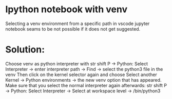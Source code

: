 # Ipython notebook with venv

Selecting a venv environment from a specific path in vscode jupyter notebook seams to be not possible if it does not get suggested.

# Solution:

Choose venv as python interpreter with str shift P -> Python: Select Interpreter -> enter interpreter path -> Find -> select the python3 file in the venv
Then click on the kernel selector again and choose Select another Kernel -> Python environments -> the new venv option that has appeared.
Make sure that you select the normal interpreter again afterwards: str shift P -> Python: Select Interpreter -> Select at workspace level -> /bin/python3